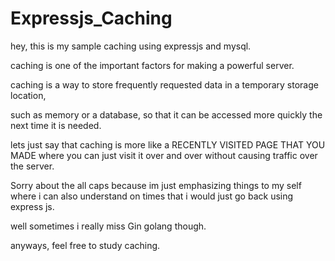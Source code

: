 # Expressjs_Caching

hey, this is my sample caching using expressjs and mysql.

caching is one of the important factors for making a powerful server.

caching is a way to store frequently requested data in a temporary storage location,

such as memory or a database, so that it can be accessed more quickly the next time it is needed. 

lets just say that caching is more like a RECENTLY VISITED PAGE THAT YOU MADE where you can just visit it over and over without causing traffic over the server.

Sorry about the all caps because im just emphasizing things to my self where i can also understand on times that i would just go back using express js.

well sometimes i really miss Gin golang though.

anyways, feel free to study caching.
